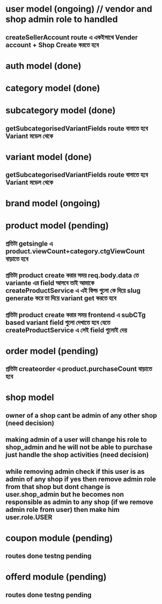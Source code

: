 # user model (ongoing) // vendor and shop admin role to handled 
 ## createSellerAccount route এ একইসাথে Vender account + Shop Create করতে হবে
# auth model (done)
# category model (done)
# subcategory model (done)
 ## getSubcategorisedVariantFields route বানাতে হবে  Variant মডেল থেকে
# variant model (done) 
 ## getSubcategorisedVariantFields route বানাতে হবে  Variant মডেল থেকে
# brand model (ongoing) 
# product model (pending)
 ## প্রতিটা getsingle এ product.viewCount+category.ctgViewCount বাড়াতে হবে
 ## প্রতিটা product create করার সময় req.body.data তে variante এর field আসবে তাই আমাকে createProductService এ এই ফিল্ড গুলো কে দিয়ে slug generate করে তা দিয়ে variant get করতে হবে
 ## প্রতিটা product create করার সময় frontend এ subCTg based variant field গুলো দেখাতে হবে যেতে createProductService এ সেই field গুলোই দেয়
# order model (pending)
 ## প্রতিটা createorder এ product.purchaseCount  বাড়াতে হবে
# shop model
 ## owner of a shop cant be admin of any other shop (need decision)
 ## making admin of a user will change his role to shop_admin and he will not be able to purchase just handle the shop activities (need decision)
 ## while removing admin check if this user is as admin of any shop if yes then remove admin role from that shop but dont change is user.shop_admin but he becomes non responsible as admin to any shop (if we remove admin role from user) then make him user.role.USER
 # coupon module (pending)
 ## routes done testng pending
 # offerd module (pending)
 ## routes done testng pending